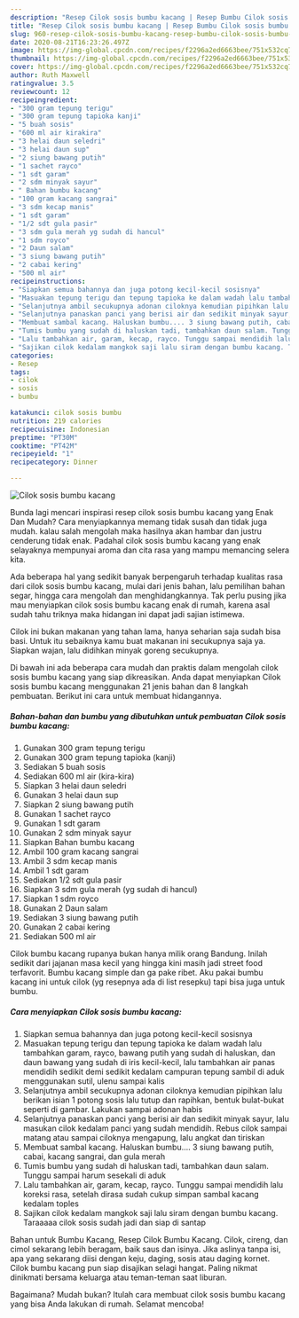```yaml
---
description: "Resep Cilok sosis bumbu kacang | Resep Bumbu Cilok sosis bumbu kacang Yang Menggugah Selera"
title: "Resep Cilok sosis bumbu kacang | Resep Bumbu Cilok sosis bumbu kacang Yang Menggugah Selera"
slug: 960-resep-cilok-sosis-bumbu-kacang-resep-bumbu-cilok-sosis-bumbu-kacang-yang-menggugah-selera
date: 2020-08-21T16:23:26.497Z
image: https://img-global.cpcdn.com/recipes/f2296a2ed6663bee/751x532cq70/cilok-sosis-bumbu-kacang-foto-resep-utama.jpg
thumbnail: https://img-global.cpcdn.com/recipes/f2296a2ed6663bee/751x532cq70/cilok-sosis-bumbu-kacang-foto-resep-utama.jpg
cover: https://img-global.cpcdn.com/recipes/f2296a2ed6663bee/751x532cq70/cilok-sosis-bumbu-kacang-foto-resep-utama.jpg
author: Ruth Maxwell
ratingvalue: 3.5
reviewcount: 12
recipeingredient:
- "300 gram tepung terigu"
- "300 gram tepung tapioka kanji"
- "5 buah sosis"
- "600 ml air kirakira"
- "3 helai daun seledri"
- "3 helai daun sup"
- "2 siung bawang putih"
- "1 sachet rayco"
- "1 sdt garam"
- "2 sdm minyak sayur"
- " Bahan bumbu kacang"
- "100 gram kacang sangrai"
- "3 sdm kecap manis"
- "1 sdt garam"
- "1/2 sdt gula pasir"
- "3 sdm gula merah yg sudah di hancul"
- "1 sdm royco"
- "2 Daun salam"
- "3 siung bawang putih"
- "2 cabai kering"
- "500 ml air"
recipeinstructions:
- "Siapkan semua bahannya dan juga potong kecil-kecil sosisnya"
- "Masuakan tepung terigu dan tepung tapioka ke dalam wadah lalu tambahkan garam, rayco, bawang putih yang sudah di haluskan, dan daun bawang yang sudah di iris kecil-kecil, lalu tambahkan air panas mendidih sedikit demi sedikit kedalam campuran tepung sambil di aduk menggunakan sutil, ulenu sampai kalis"
- "Selanjutnya ambil secukupnya adonan ciloknya kemudian pipihkan lalu berikan isian 1 potong sosis lalu tutup dan rapihkan, bentuk bulat-bukat seperti di gambar. Lakukan sampai adonan habis"
- "Selanjutnya panaskan panci yang berisi air dan sedikit minyak sayur, lalu masukan cilok kedalam panci yang sudah mendidih. Rebus cilok sampai matang atau sampai ciloknya mengapung, lalu angkat dan tiriskan"
- "Membuat sambal kacang. Haluskan bumbu.... 3 siung bawang putih, cabai, kacang sangrai, dan gula merah"
- "Tumis bumbu yang sudah di haluskan tadi, tambahkan daun salam. Tunggu sampai harum sesekali di aduk"
- "Lalu tambahkan air, garam, kecap, rayco. Tunggu sampai mendidih lalu koreksi rasa, setelah dirasa sudah cukup simpan sambal kacang kedalam toples"
- "Sajikan cilok kedalam mangkok saji lalu siram dengan bumbu kacang. Taraaaaa cilok sosis sudah jadi dan siap di santap"
categories:
- Resep
tags:
- cilok
- sosis
- bumbu

katakunci: cilok sosis bumbu 
nutrition: 219 calories
recipecuisine: Indonesian
preptime: "PT30M"
cooktime: "PT42M"
recipeyield: "1"
recipecategory: Dinner

---
```



![Cilok sosis bumbu kacang](https://img-global.cpcdn.com/recipes/f2296a2ed6663bee/751x532cq70/cilok-sosis-bumbu-kacang-foto-resep-utama.jpg)

Bunda lagi mencari inspirasi resep cilok sosis bumbu kacang yang Enak Dan Mudah? Cara menyiapkannya memang tidak susah dan tidak juga mudah. kalau salah mengolah maka hasilnya akan hambar dan justru cenderung tidak enak. Padahal cilok sosis bumbu kacang yang enak selayaknya mempunyai aroma dan cita rasa yang mampu memancing selera kita.

Ada beberapa hal yang sedikit banyak berpengaruh terhadap kualitas rasa dari cilok sosis bumbu kacang, mulai dari jenis bahan, lalu pemilihan bahan segar, hingga cara mengolah dan menghidangkannya. Tak perlu pusing jika mau menyiapkan cilok sosis bumbu kacang enak di rumah, karena asal sudah tahu triknya maka hidangan ini dapat jadi sajian istimewa.

Cilok ini bukan makanan yang tahan lama, hanya seharian saja sudah bisa basi. Untuk itu sebaiknya kamu buat makanan ini secukupnya saja ya. Siapkan wajan, lalu didihkan minyak goreng secukupnya.


Di bawah ini ada beberapa cara mudah dan praktis dalam mengolah cilok sosis bumbu kacang yang siap dikreasikan. Anda dapat menyiapkan Cilok sosis bumbu kacang menggunakan 21 jenis bahan dan 8 langkah pembuatan. Berikut ini cara untuk membuat hidangannya.

<!--inarticleads1-->

##### Bahan-bahan dan bumbu yang dibutuhkan untuk pembuatan Cilok sosis bumbu kacang:

1. Gunakan 300 gram tepung terigu
1. Gunakan 300 gram tepung tapioka (kanji)
1. Sediakan 5 buah sosis
1. Sediakan 600 ml air (kira-kira)
1. Siapkan 3 helai daun seledri
1. Gunakan 3 helai daun sup
1. Siapkan 2 siung bawang putih
1. Gunakan 1 sachet rayco
1. Gunakan 1 sdt garam
1. Gunakan 2 sdm minyak sayur
1. Siapkan  Bahan bumbu kacang
1. Ambil 100 gram kacang sangrai
1. Ambil 3 sdm kecap manis
1. Ambil 1 sdt garam
1. Sediakan 1/2 sdt gula pasir
1. Siapkan 3 sdm gula merah (yg sudah di hancul)
1. Siapkan 1 sdm royco
1. Gunakan 2 Daun salam
1. Sediakan 3 siung bawang putih
1. Gunakan 2 cabai kering
1. Sediakan 500 ml air


Cilok bumbu kacang rupanya bukan hanya milik orang Bandung. Inilah sedikit dari jajanan masa kecil yang hingga kini masih jadi street food terfavorit. Bumbu kacang simple dan ga pake ribet. Aku pakai bumbu kacang ini untuk cilok (yg resepnya ada di list resepku) tapi bisa juga untuk bumbu. 

<!--inarticleads2-->

##### Cara menyiapkan Cilok sosis bumbu kacang:

1. Siapkan semua bahannya dan juga potong kecil-kecil sosisnya
1. Masuakan tepung terigu dan tepung tapioka ke dalam wadah lalu tambahkan garam, rayco, bawang putih yang sudah di haluskan, dan daun bawang yang sudah di iris kecil-kecil, lalu tambahkan air panas mendidih sedikit demi sedikit kedalam campuran tepung sambil di aduk menggunakan sutil, ulenu sampai kalis
1. Selanjutnya ambil secukupnya adonan ciloknya kemudian pipihkan lalu berikan isian 1 potong sosis lalu tutup dan rapihkan, bentuk bulat-bukat seperti di gambar. Lakukan sampai adonan habis
1. Selanjutnya panaskan panci yang berisi air dan sedikit minyak sayur, lalu masukan cilok kedalam panci yang sudah mendidih. Rebus cilok sampai matang atau sampai ciloknya mengapung, lalu angkat dan tiriskan
1. Membuat sambal kacang. Haluskan bumbu.... 3 siung bawang putih, cabai, kacang sangrai, dan gula merah
1. Tumis bumbu yang sudah di haluskan tadi, tambahkan daun salam. Tunggu sampai harum sesekali di aduk
1. Lalu tambahkan air, garam, kecap, rayco. Tunggu sampai mendidih lalu koreksi rasa, setelah dirasa sudah cukup simpan sambal kacang kedalam toples
1. Sajikan cilok kedalam mangkok saji lalu siram dengan bumbu kacang. Taraaaaa cilok sosis sudah jadi dan siap di santap


Bahan untuk Bumbu Kacang, Resep Cilok Bumbu Kacang. Cilok, cireng, dan cimol sekarang lebih beragam, baik saus dan isinya. Jika aslinya tanpa isi, apa yang sekarang diisi dengan keju, daging, sosis atau daging kornet. Cilok bumbu kacang pun siap disajikan selagi hangat. Paling nikmat dinikmati bersama keluarga atau teman-teman saat liburan. 

Bagaimana? Mudah bukan? Itulah cara membuat cilok sosis bumbu kacang yang bisa Anda lakukan di rumah. Selamat mencoba!
